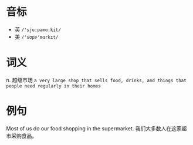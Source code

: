# 音标

- 英 `/'sjuːpəmɑːkit/`
- 美 `/'sʊpɚ'mɑrkɪt/`

# 词义

n. 超级市场
`a very large shop that sells food, drinks, and things that people need regularly in their homes`

# 例句

Most of us do our food shopping in the supermarket.
我们大多数人在这家超市采购食品。


